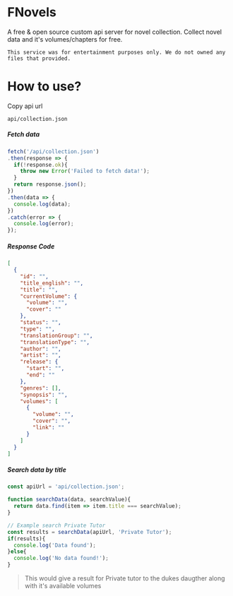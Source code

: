 # FNovels
A free & open source custom api server for novel collection. Collect novel data and it's volumes/chapters for free.

` This service was for entertainment purposes only. We do not owned any files that provided. `

# How to use?
Copy api url
```
api/collection.json
```
##### Fetch data
``` js
fetch('/api/collection.json')
.then(response => {
  if(!response.ok){
    throw new Error('Failed to fetch data!');
  }
  return response.json();
})
.then(data => {
  console.log(data);
})
.catch(error => {
  console.log(error);
});
```
##### Response Code
``` json
[
  {
    "id": "",
    "title_english": "",
    "title": "",
    "currentVolume": {
      "volume": "",
      "cover": ""
    },
    "status": "",
    "type": "",
    "translationGroup": "",
    "translationType": "",
    "author": "",
    "artist": "",
    "release": {
      "start": "",
      "end": ""
    },
    "genres": [],
    "synopsis": "",
    "volumes": [
      {
        "volume": "",
        "cover": "",
        "link": ""
      }
    ]
  }
]
```
##### Search data by title
``` js
const apiUrl = 'api/collection.json';

function searchData(data, searchValue){
  return data.find(item => item.title === searchValue);
}

// Example search Private Tutor
const results = searchData(apiUrl, 'Private Tutor');
if(results){
  console.log('Data found');
}else{
  console.log('No data found!');
}
```
> This would give a result for Private tutor to the dukes daugther along with it's available volumes
